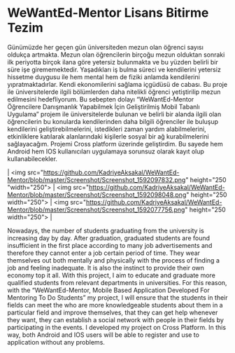 # WeWantEd-Mentor Lisans Bitirme Tezim

 Günümüzde her geçen gün üniversiteden mezun olan öğrenci sayısı oldukça artmakta. Mezun olan öğrencilerin birçoğu mezun olduktan sonraki ilk periyotta birçok ilana göre yetersiz bulunmakta ve bu yüzden belirli bir süre işe girememektedir. Yaşadıkları iş bulma süreci ve kendilerini yetersiz hissetme duygusu ile hem mental hem de fiziki anlamda kendilerini yıpratmaktadırlar. Kendi ekonomilerini sağlama içgüdüsü de cabası. Bu proje ile üniversitelerde ilgili bölümlerden daha nitelikli öğrenci yetiştirilip mezun edilmesini hedefliyorum. Bu sebepten dolayı “WeWantEd-Mentor Öğrencilere Danışmanlık Yapabilmek İçin Geliştirilmiş Mobil Tabanlı Uygulama” projem ile üniversitelerde bulunan ve belirli bir alanda ilgili olan öğrencilerin bu konularda kendilerinden daha bilgili öğrenciler ile buluşup kendilerini geliştirebilmelerini, istedikleri zaman yardım alabilmelerini, etkinliklere katılarak alanlarındaki kişilerle sosyal bir ağ kurabilmelerini sağlayacağım. Projemi Cross platform üzerinde geliştirdim. Bu sayede hem Android hem IOS kullanıcıları uygulamaya sorunsuz olarak kayıt olup kullanabilecekler.
 
| <img src="https://github.com/KadriyeAksakal/WeWantEd-Mentor/blob/master/Screenshot/Screenshot_1592097832.png" height="250 "width="250"> | <img src="https://github.com/KadriyeAksakal/WeWantEd-Mentor/blob/master/Screenshot/Screenshot_1592098048.png" height="250 width="250"> | <img src="https://github.com/KadriyeAksakal/WeWantEd-Mentor/blob/master/Screenshot/Screenshot_1592077756.png" height="250 width="250"> |
 
 
 
   Nowadays, the number of students graduating from the university is increasing day by day. After graduation, graduated students are found insufficient in the first place according to many job advertisements and therefore they cannot enter a job certain period of time. They wear themselves out both mentally and physically with the process of finding a job and feeling inadequate. It is also the instinct to provide their own economy top it all. With this project, I aim to educate and graduate more qualified students from relevant departments in universities. For this reason, with the “WeWantEd-Mentor, Mobile Based Application Developed For Mentoring To Do Students” my project, I will ensure that the students in their fields can meet the who are more knowledgeable students about them in a particular field and improve themselves, that they can get help whenever they want, they can establish a social network with people in their fields by participating in the events. I developed my project on Cross Platform. In this way, both Android and IOS users will be able to register and use to application without any problems.
